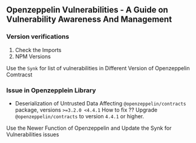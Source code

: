 ## Openzeppelin Vulnerabilities - A Guide on Vulnerability Awareness And Management

### Version verifications
1. Check the Imports
2. NPM Versions

Use the `Synk` for list of vulnerabilities in Different Version of Openzeppelin Comtracst


### Issue in Openzepplein Library 
- Deserialization of Untrusted Data
Affecting `@openzeppelin/contracts` package, versions `>=3.2.0 <4.4.1`
How to fix ??
Upgrade `@openzeppelin/contracts` to version `4.4.1` or higher.

Use the Newer Function of Openzeppelin and Update the Synk for Vulnerabilities issues